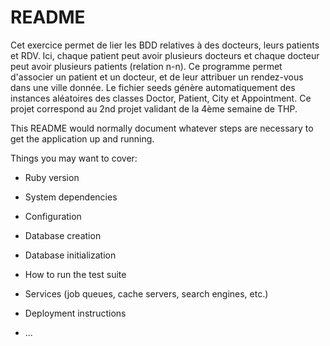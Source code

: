 # README

Cet exercice permet de lier les BDD relatives à des docteurs, leurs patients et RDV. Ici, chaque patient peut avoir plusieurs docteurs et chaque docteur peut avoir plusieurs patients (relation n-n). Ce programme permet d'associer un patient et un docteur, et de leur attribuer un rendez-vous dans une ville donnée. Le fichier seeds génère automatiquement des instances aléatoires des classes Doctor, Patient, City et Appointment.
Ce projet correspond au 2nd projet validant de la 4ème semaine de THP.


This README would normally document whatever steps are necessary to get the
application up and running.

Things you may want to cover:

* Ruby version

* System dependencies

* Configuration

* Database creation

* Database initialization

* How to run the test suite

* Services (job queues, cache servers, search engines, etc.)

* Deployment instructions

* ...
